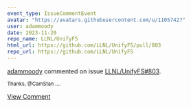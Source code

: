 ```yaml
---
event_type: IssueCommentEvent
avatar: "https://avatars.githubusercontent.com/u/1105742?"
user: adammoody
date: 2023-11-20
repo_name: LLNL/UnifyFS
html_url: https://github.com/LLNL/UnifyFS/pull/803
repo_url: https://github.com/LLNL/UnifyFS
---
```


<a href='https://github.com/adammoody' target='_blank'>adammoody</a> commented on issue <a href='https://github.com/LLNL/UnifyFS/pull/803' target='_blank'>LLNL/UnifyFS#803</a>.

<small>Thanks, @CamStan ....</small>

<a href='https://github.com/LLNL/UnifyFS/pull/803' target='_blank'>View Comment</a>